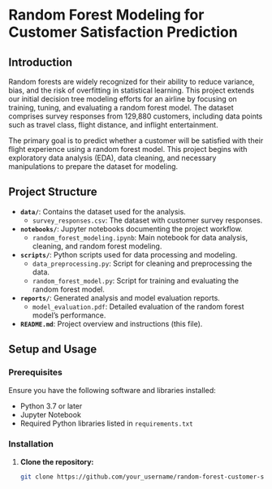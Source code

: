 # **Random Forest Modeling for Customer Satisfaction Prediction**

## **Introduction**

Random forests are widely recognized for their ability to reduce variance, bias, and the risk of overfitting in statistical learning. This project extends our initial decision tree modeling efforts for an airline by focusing on training, tuning, and evaluating a random forest model. The dataset comprises survey responses from 129,880 customers, including data points such as travel class, flight distance, and inflight entertainment.

The primary goal is to predict whether a customer will be satisfied with their flight experience using a random forest model. This project begins with exploratory data analysis (EDA), data cleaning, and necessary manipulations to prepare the dataset for modeling.

## **Project Structure**

- **`data/`**: Contains the dataset used for the analysis.
  - `survey_responses.csv`: The dataset with customer survey responses.
- **`notebooks/`**: Jupyter notebooks documenting the project workflow.
  - `random_forest_modeling.ipynb`: Main notebook for data analysis, cleaning, and random forest modeling.
- **`scripts/`**: Python scripts used for data processing and modeling.
  - `data_preprocessing.py`: Script for cleaning and preprocessing the data.
  - `random_forest_model.py`: Script for training and evaluating the random forest model.
- **`reports/`**: Generated analysis and model evaluation reports.
  - `model_evaluation.pdf`: Detailed evaluation of the random forest model’s performance.
- **`README.md`**: Project overview and instructions (this file).

## **Setup and Usage**

### **Prerequisites**

Ensure you have the following software and libraries installed:

- Python 3.7 or later
- Jupyter Notebook
- Required Python libraries listed in `requirements.txt`

### **Installation**

1. **Clone the repository:**
   ```bash
   git clone https://github.com/your_username/random-forest-customer-satisfaction.git
